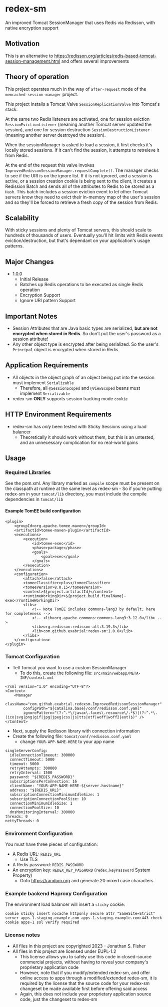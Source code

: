 # redex-sm

An improved Tomcat SessionManager that uses Redis via Redisson, with native encryption support

## Motivation

This is an alternative to https://redisson.org/articles/redis-based-tomcat-session-management.html and offers several improvements


## Theory of operation

This project operates much in the way of `after-request` mode of the `memcached-session-manager` project.

This project installs a Tomcat Valve `SessionReplicationValve` into Tomcat's stack.

At the same two Redis listeners are activated, one for session eviction `SessionEvictionListener` (meaning another Tomcat server updated the session), and one for session destruction `SessionDestructionListener` (meaning another server destroyed the session).

When the sessionManager is asked to load a session, it first checks it's locally stored sessions. If it can't find the session, it attempts to retreieve it from Redis.

At the end of the request this valve invokes `ImprovedRedissonSessionManager.requestComplete()`. The manager checks to see if the URI is on the ignore list. If it is not ignored, and a session is active, or a session creation cookie is being sent to the client, it creates a Redission Batch and sends all of the attributes to Redis to be stored as a `Hash`. This batch includes a session eviction event to let other Tomcat servers know they need to evict their in-memory map of the user's session and so they'll be forced to retrieve a fresh copy of the session from Redis.

## Scalability

With sticky sessions and plenty of Tomcat servers, this should scale to hundreds of thousands of users. Eventually you'll hit limits with Redis events eviction/destruction, but that's dependant on your application's usage patterns.

## Major Changes

-  1.0.0
    - Initial Release
    - Batches up Redis operations to be executed as single Redis operation
    - Encryption Support
    - Ignore URI pattern Support

## Important Notes

- Session Attributes that are Java basic types are serialized, **but are not encrypted when stored in Redis**. So don't put the user's password as a session attribute!
- Any other object type is encrypted after being serialized. So the user's `Principal` object is encrypted when stored in Redis

## Application Requirements

- All objects in the object graph of an object being put into the session must implement `Serializable`
    - Therefore, all `@SessionScoped` and `@ViewScoped` beans must implement `Serializable`
- redex-sm **ONLY** supports session tracking mode `cookie`

## HTTP Environment Requirements

- redex-sm has _only_ been tested with Sticky Sessions using a load balancer
    - Theoretically it should work without them, but this is an untested, and an unnecessary complication for no real-world gains

## Usage

### Required Libraries

See the pom.xml. Any library marked as `compile` scope must be present on the classpath at runtime at the same level as redex-sm
    - So if you're putting redex-sm in your `tomcat/lib` directory, you must include the compile dependencies in `tomcat/lib`
    
#### Example TomEE build configuration

```
<plugin>
	<groupId>org.apache.tomee.maven</groupId>
	<artifactId>tomee-maven-plugin</artifactId>
	<executions>
		<execution>
			<id>tomee-exec</id>
			<phase>package</phase>
			<goals>
				<goal>exec</goal>
			</goals>
		</execution>
	</executions>
	<configuration>
		<attach>false</attach>
		<tomeeClassifier>plus</tomeeClassifier>
		<tomeeVersion>8.0.15</tomeeVersion>
		<context>${project.artifactId}</context>
		<runtimeWorkingDir>${project.build.finalName}-exec</runtimeWorkingDir>
		<libs>
			<!-- Note TomEE includes commons-lang3 by default; here for completeness -->
			<!-- <lib>org.apache.commons:commons-lang3:3.12.0</lib> -->
			<lib>org.redisson:redisson-all:3.19.3</lib>
			<lib>com.github.exabrial:redex-sm:1.0.0</lib>
		</libs>
	</configuration>
</plugin>
```

### Tomcat Configuration

- Tell Tomcat you want to use a custom SessionManager
    - To do this, create the following file: `src/main/webapp/META-INF/context.xml`

```
<?xml version="1.0" encoding="UTF-8"?>
<Context>
	<Manager
		className="com.github.exabrial.redexsm.ImprovedRedissonSessionManager"
		configPath="${catalina.base}/conf/redisson.conf.yaml"
		ignorePattern="(?:^.*\/javax\.faces\.resource\/.*$)|(?:^.*\.(ico|svg|png|gif|jpg|jpeg|css|js|tts|otf|woff|woff2|eot)$)" />
</Context>
```

- Next, supply the Redisson library with connection information
- Create the following file: `tomcat/conf/redisson.conf.yaml`
    - change `YOUR-APP-NAME-HERE` to your app name

```
singleServerConfig:
  idleConnectionTimeout: 300000
  connectTimeout: 5000
  timeout: 5000
  retryAttempts: 300000
  retryInterval: 1500
  password: "${REDIS_PASSWORD}"
  subscriptionsPerConnection: 16
  clientName: "YOUR-APP-NAME-HERE-${server.hostname}"
  address: "${REDIS_URL}"
  subscriptionConnectionMinimumIdleSize: 1
  subscriptionConnectionPoolSize: 10
  connectionMinimumIdleSize: 1
  connectionPoolSize: 10
  dnsMonitoringInterval: 300000
threads: 0
nettyThreads: 0
```

### Environment Configuration

You must have three pieces of configuration:

   - A Redis URL: `REDIS_URL` 
       - Use TLS
   - A Redis password: `REDIS_PASSWORD`
   - An encryption key: `REDEX_KEY_PASSWORD` (`redex.keyPassword` System Property)
       - Goto https://random.org and generate 20 mixed case characters

### Example backend Haproxy Configuration

The environment load balancer will insert a `sticky` cookie:

```
cookie sticky insert nocache httponly secure attr "SameSite=Strict"
server apps-1.staging.example.com apps-1.staging.example.com:443 check cookie apps-1 ssl verify required
```

### License notes

- All files in this project are copyrighted 2023 - Jonathan S. Fisher
- All files in this project are licensed under EUPL-1.2
    - This license allows you to safely use this code in closed-source commercial projects, without having to reveal your company's proprietary application code
    - However, note that if you modify/extended redex-sm, and offer online access to apps through a modified/extended redex-sm, it is required by the license that the source code for your redex-sm changeset be made available first before offering said access
    - Again, this does not include your proprietary application source code, just the changeset to redex-sm
